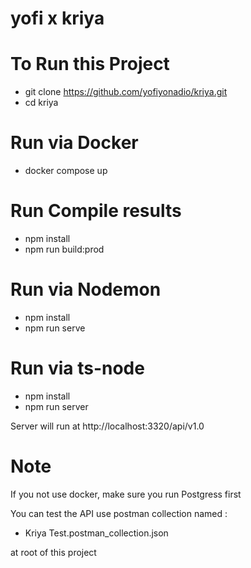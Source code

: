 # yofi x kriya

# To Run this Project
- git clone https://github.com/yofiyonadio/kriya.git
- cd kriya

# Run via Docker
- docker compose up

# Run Compile results
- npm install
- npm run build:prod

# Run via Nodemon
- npm install
- npm run serve

# Run via ts-node
- npm install
- npm run server



Server will run at http://localhost:3320/api/v1.0

# Note
If you not use docker, make sure you run Postgress first

You can test the API use postman collection named :
- Kriya Test.postman_collection.json

at root of this project
